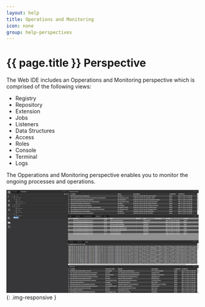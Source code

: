 ```yaml
---
layout: help
title: Operations and Monitoring
icon: none
group: help-perspectives
---
```


{{ page.title }} Perspective
===

The Web IDE includes an Opperations and Monitoring perspective which is comprised of the following views:

* Registry
* Repository
* Extension 
* Jobs
* Listeners
* Data Structures
* Access
* Roles
* Console
* Terminal
* Logs

The Opperations and Monitoring perspective enables you to monitor the ongoing processes and operations.

![Operations and Monitoring Perspective](images/ide_perspective_operations.png){: .img-responsive }

